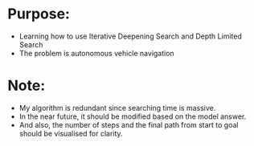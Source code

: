 # Purpose:
 - Learning how to use Iterative Deepening Search and Depth Limited Search
 - The problem is autonomous vehicle navigation

# Note:
 - My algorithm is redundant since searching time is massive.
 - In the near future, it should be modified based on the model answer.
 - And also, the number of steps and the final path from start to goal should be visualised for clarity.
